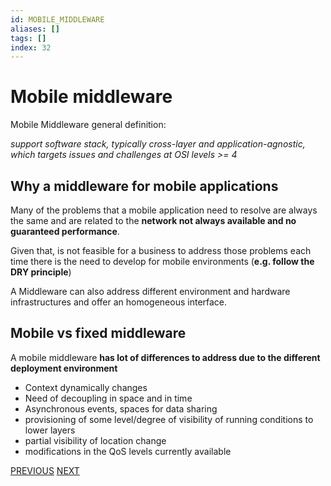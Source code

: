 ```yaml
---
id: MOBILE_MIDDLEWARE
aliases: []
tags: []
index: 32
---
```


# Mobile middleware

Mobile Middleware general definition:

*support software stack, typically cross-layer and application-agnostic, which targets issues and challenges at OSI levels >= 4*

## Why a middleware for mobile applications

Many of the problems that a mobile application need to resolve are always the same and are related to the **network not always available and no guaranteed performance**.

Given that, is not feasible for a business to address those problems each time there is the need to develop for mobile environments (**e.g. follow the DRY principle**)

A Middleware can also address different environment and hardware infrastructures and offer an homogeneous interface.

## Mobile vs fixed middleware

A mobile middleware **has lot of differences to address due to the different deployment environment**

- Context dynamically changes
- Need of decoupling in space and in time
- Asynchronous events, spaces for data sharing
- provisioning of some level/degree of visibility of running conditions to lower layers
- partial visibility of location change
- modifications in the QoS levels currently available

[PREVIOUS](pages/mobility/I_TCP.md) [NEXT](mobile_systems/mobile_middleware/MOBILE_MIDDLEWARE_PRINCIPLES.md)
